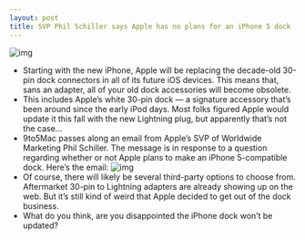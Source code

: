 ```yaml
---
layout: post
title: SVP Phil Schiller says Apple has no plans for an iPhone 5 dock
---
```

![img](http://media.idownloadblog.com/wp-content/uploads/2012/09/iphone-dock.jpg)
* Starting with the new iPhone, Apple will be replacing the decade-old 30-pin dock connectors in all of its future iOS devices. This means that, sans an adapter, all of your old dock accessories will become obsolete.
* This includes Apple’s white 30-pin dock — a signature accessory that’s been around since the early iPod days. Most folks figured Apple would update it this fall with the new Lightning plug, but apparently that’s not the case…
* 9to5Mac passes along an email from Apple’s SVP of Worldwide Marketing Phil Schiller. The message is in response to a question regarding whether or not Apple plans to make an iPhone 5-compatible dock. Here’s the email:
![img](http://media.idownloadblog.com/wp-content/uploads/2012/09/schiller-dock-email.jpg)
* Of course, there will likely be several third-party options to choose from. Aftermarket 30-pin to Lightning adapters are already showing up on the web. But it’s still kind of weird that Apple decided to get out of the dock business.
* What do you think, are you disappointed the iPhone dock won’t be updated?

